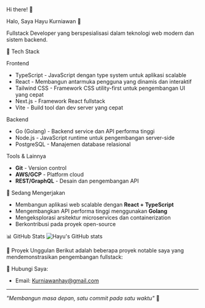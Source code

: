  Hi there! 👋

 Halo, Saya Hayu Kurniawan 👋

Fullstack Developer yang berspesialisasi dalam teknologi web modern dan sistem backend.

🔧 Tech Stack

Frontend
- TypeScript - JavaScript dengan type system untuk aplikasi scalable
- React - Membangun antarmuka pengguna yang dinamis dan interaktif
- Tailwind CSS - Framework CSS utility-first untuk pengembangan UI yang cepat
- Next.js - Framework React fullstack
- Vite - Build tool dan dev server yang cepat

Backend
- Go (Golang) - Backend service dan API performa tinggi
- Node.js - JavaScript runtime untuk pengembangan server-side
- PostgreSQL - Manajemen database relasional

Tools & Lainnya
- **Git** - Version control
- **AWS/GCP** - Platform cloud
- **REST/GraphQL** - Desain dan pengembangan API

🚀 Sedang Mengerjakan
- Membangun aplikasi web scalable dengan **React + TypeScript**
- Mengembangkan API performa tinggi menggunakan **Golang**
- Mengeksplorasi arsitektur microservices dan containerization
- Berkontribusi pada proyek open-source

📊 GitHub Stats
![Hayu's GitHub stats](https://github-readme-stats.vercel.app/api?username=hayzxc&show_icons=true&theme=dark)




🌟 Proyek Unggulan
Berikut adalah beberapa proyek notable saya yang mendemonstrasikan pengembangan fullstack:

🔗 Hubungi Saya:
- Email: [Kurniawanhay@gmail.com](mailto:Kurniawanhay@gmail.com)
---
*"Membangun masa depan, satu commit pada satu waktu"* 🚀
